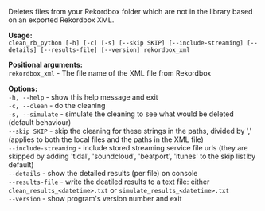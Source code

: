 Deletes files from your Rekordbox folder which are not in the library based on an exported Rekordbox XML.

**Usage:**  
`clean_rb_python [-h] [-c] [-s] [--skip SKIP] [--include-streaming] [--details] [--results-file] [--version] rekordbox_xml`

**Positional arguments:**  
`rekordbox_xml` - The file name of the XML file from Rekordbox

**Options:**  
  `-h, --help` - show this help message and exit  
  `-c, --clean` - do the cleaning  
  `-s, --simulate` - simulate the cleaning to see what would be deleted (default behaviour)  
  `--skip SKIP` - skip the cleaning for these strings in the paths, divided by ',' (applies to both the local files and the paths in the XML file)     
  `--include-streaming` -  include stored streaming service file urls (they are skipped by adding 'tidal', 'soundcloud', 'beatport', 'itunes' to the skip list by default)  
  `--details` - show the detailed results (per file) on console  
  `--results-file` - write the deatiled results to a text file: either `clean_results_<datetime>.txt` or `simulate_results_<datetime>.txt`  
  `--version` - show program's version number and exit